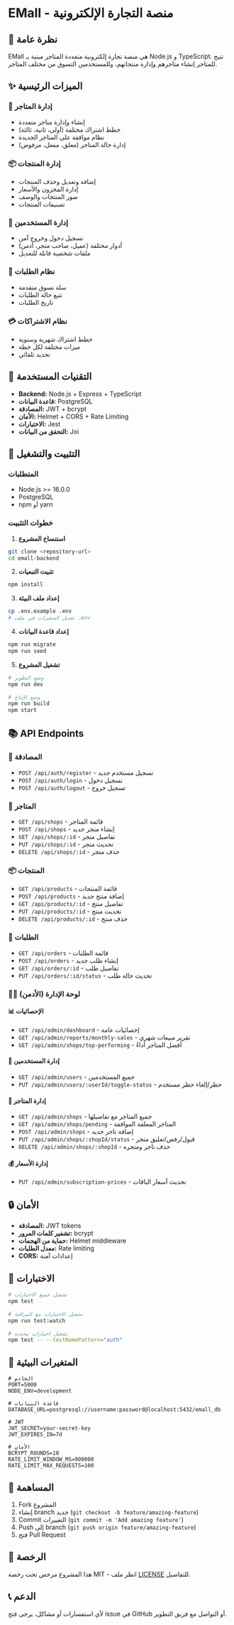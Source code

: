 # EMall - منصة التجارة الإلكترونية

## 🚀 نظرة عامة
EMall هي منصة تجارة إلكترونية متعددة المتاجر مبنية بـ Node.js و TypeScript. تتيح للمتاجر إنشاء متاجرهم وإدارة منتجاتهم، وللمستخدمين التسوق من مختلف المتاجر.

## ✨ الميزات الرئيسية

### 🏪 إدارة المتاجر
- إنشاء وإدارة متاجر متعددة
- خطط اشتراك مختلفة (أولى، ثانية، ثالثة)
- نظام موافقة على المتاجر الجديدة
- إدارة حالة المتاجر (معلق، مفعل، مرفوض)

### 📦 إدارة المنتجات
- إضافة وتعديل وحذف المنتجات
- إدارة المخزون والأسعار
- صور المنتجات والوصف
- تصنيفات المنتجات

### 👤 إدارة المستخدمين
- تسجيل دخول وخروج آمن
- أدوار مختلفة (عميل، صاحب متجر، أدمن)
- ملفات شخصية قابلة للتعديل

### 🛒 نظام الطلبات
- سلة تسوق متقدمة
- تتبع حالة الطلبات
- تاريخ الطلبات

### 💳 نظام الاشتراكات
- خطط اشتراك شهرية وسنوية
- ميزات مختلفة لكل خطة
- تجديد تلقائي

## 🔧 التقنيات المستخدمة

- **Backend:** Node.js + Express + TypeScript
- **قاعدة البيانات:** PostgreSQL
- **المصادقة:** JWT + bcrypt
- **الأمان:** Helmet + CORS + Rate Limiting
- **الاختبارات:** Jest
- **التحقق من البيانات:** Joi

## 🚀 التثبيت والتشغيل

### المتطلبات
- Node.js >= 16.0.0
- PostgreSQL
- npm أو yarn

### خطوات التثبيت

1. **استنساخ المشروع**
```bash
git clone <repository-url>
cd emall-backend
```

2. **تثبيت التبعيات**
```bash
npm install
```

3. **إعداد ملف البيئة**
```bash
cp .env.example .env
# تعديل المتغيرات في ملف .env
```

4. **إعداد قاعدة البيانات**
```bash
npm run migrate
npm run seed
```

5. **تشغيل المشروع**
```bash
# وضع التطوير
npm run dev

# وضع الإنتاج
npm run build
npm start
```

## 📚 API Endpoints

### 🔐 المصادقة
- `POST /api/auth/register` - تسجيل مستخدم جديد
- `POST /api/auth/login` - تسجيل دخول
- `POST /api/auth/logout` - تسجيل خروج

### 🏪 المتاجر
- `GET /api/shops` - قائمة المتاجر
- `POST /api/shops` - إنشاء متجر جديد
- `GET /api/shops/:id` - تفاصيل متجر
- `PUT /api/shops/:id` - تحديث متجر
- `DELETE /api/shops/:id` - حذف متجر

### 📦 المنتجات
- `GET /api/products` - قائمة المنتجات
- `POST /api/products` - إضافة منتج جديد
- `GET /api/products/:id` - تفاصيل منتج
- `PUT /api/products/:id` - تحديث منتج
- `DELETE /api/products/:id` - حذف منتج

### 🛒 الطلبات
- `GET /api/orders` - قائمة الطلبات
- `POST /api/orders` - إنشاء طلب جديد
- `GET /api/orders/:id` - تفاصيل طلب
- `PUT /api/orders/:id/status` - تحديث حالة طلب

### 👨‍💼 لوحة الإدارة (الأدمن)

#### 📊 الإحصائيات
- `GET /api/admin/dashboard` - إحصائيات عامة
- `GET /api/admin/reports/monthly-sales` - تقرير مبيعات شهري
- `GET /api/admin/shops/top-performing` - أفضل المتاجر أداءً

#### 👥 إدارة المستخدمين
- `GET /api/admin/users` - جميع المستخدمين
- `PUT /api/admin/users/:userId/toggle-status` - حظر/إلغاء حظر مستخدم

#### 🏪 إدارة المتاجر
- `GET /api/admin/shops` - جميع المتاجر مع تفاصيلها
- `GET /api/admin/shops/pending` - المتاجر المعلقة الموافقة
- `POST /api/admin/shops` - إضافة تاجر جديد
- `PUT /api/admin/shops/:shopId/status` - قبول/رفض/تعليق متجر
- `DELETE /api/admin/shops/:shopId` - حذف تاجر ومتجره

#### 💰 إدارة الأسعار
- `PUT /api/admin/subscription-prices` - تحديث أسعار الباقات

## 🔒 الأمان

- **المصادقة:** JWT tokens
- **تشفير كلمات المرور:** bcrypt
- **حماية من الهجمات:** Helmet middleware
- **معدل الطلبات:** Rate limiting
- **CORS:** إعدادات آمنة

## 🧪 الاختبارات

```bash
# تشغيل جميع الاختبارات
npm test

# تشغيل الاختبارات مع المراقبة
npm run test:watch

# تشغيل اختبارات محددة
npm test -- --testNamePattern="auth"
```

## 📝 المتغيرات البيئية

```env
# الخادم
PORT=5000
NODE_ENV=development

# قاعدة البيانات
DATABASE_URL=postgresql://username:password@localhost:5432/emall_db

# JWT
JWT_SECRET=your-secret-key
JWT_EXPIRES_IN=7d

# الأمان
BCRYPT_ROUNDS=10
RATE_LIMIT_WINDOW_MS=900000
RATE_LIMIT_MAX_REQUESTS=100
```

## 🤝 المساهمة

1. Fork المشروع
2. إنشاء branch جديد (`git checkout -b feature/amazing-feature`)
3. Commit التغييرات (`git commit -m 'Add amazing feature'`)
4. Push إلى branch (`git push origin feature/amazing-feature`)
5. فتح Pull Request

## 📄 الرخصة

هذا المشروع مرخص تحت رخصة MIT - انظر ملف [LICENSE](LICENSE) للتفاصيل.

## 📞 الدعم

لأي استفسارات أو مشاكل، يرجى فتح issue في GitHub أو التواصل مع فريق التطوير.